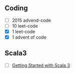 ## Coding

- [ ] 2015 advend-code
- [ ] 10 leet-code
- [x] 1 leet-code
- [x] 1 advent of code

## Scala3

- [ ] [Getting Started with Scala 3](https://docs.scala-lang.org/scala3/getting-started.html)